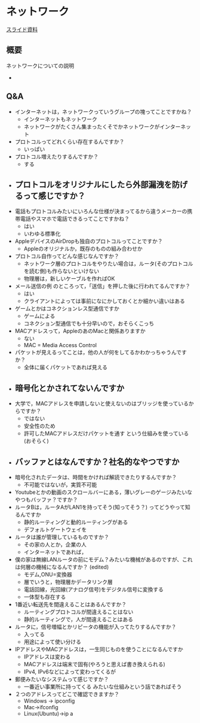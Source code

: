 # ネットワーク

[スライド資料](../pdf/network.pdf )

## 概要
ネットワークについての説明

- 

## Q&A
- インターネットは，ネットワークっていうグループの塊ってことですかね？
  - インターネットもネットワーク
  - ネットワークがたくさん集まったくそでかネットワークがインターネット
- プロトコルってどれくらい存在するんですか？
  - いっぱい
- プロトコル増えたりするんですか？
  - する
- プロトコルをオリジナルにしたら外部漏洩を防げるって感じですか？
  -
- 電話もプロトコルみたいにいろんな仕様が決まってるから違うメーカーの携帯電話やスマホで電話できるってことですかね？
  - はい
  - いわゆる標準化
- AppleデバイスのAirDropも独自のプロトコルってことですか？
  - Appleのオリジナルか，既存のものの組み合わせか
- プロトコル自作ってどんな感じなんですか？
  - ネットワーク層のプロトコルをやりたい場合は，ルータ(そのプロトコルを読む側)も作らないといけない
  - 物理層は，新しいケーブルを作ればOK
- メール送信の例 のところって，「送信」を押した後に行われてるんですか？
  - はい
  - クライアントによっては事前になにかしておくとか細かい違いはある
- ゲームとかはコネクションレス型通信ですか
  - ゲームによる
  - コネクション型通信でも十分早いので，おそらくこっち
- MACアドレスって，AppleのあのMacと関係ありますか
  - ない
  - MAC = Media Access Control
- パケットが見えるってことは，他の人が何をしてるかわかっちゃうんですか？
  - 全体に届くパケットであれば見える
- 暗号化とかされてないんですか
  -
- 大学で，MACアドレスを申請しないと使えないのはブリッジを使っているからですか？
  - ではない
  - 安全性のため
  - 許可したMACアドレスだけパケットを通す という仕組みを使っている(おそらく)
- バッファとはなんですか？社名的なやつですか
  -
- 暗号化されたデータは、時間をかければ解読できたりするんですか？
  - 不可能ではないが，実質不可能
- Youtubeとかの動画のスクロールバーにある，薄いグレーのゲージみたいなやつもバッファ？ですか？
- ルータBは，ルータAがLAN1を持ってそう(知ってそう？) ってどうやって知るんですか
  - 静的ルーティングと動的ルーティングがある
  - デフォルトゲートウェイを
- ルータは誰が管理しているものですか？
  - その家の人とか，企業の人
  - インターネットであれば，
- 僕の家は無線LANルータの前にモデム？みたいな機械があるのですが、これは何層の機械になるんですか？ (edited)
  - モデム,ONU=変換器
  - 層でいうと，物理層かデータリンク層
  - 電話回線，光回線(アナログ信号)をデジタル信号に変換する
  - 一体型も存在する
- 1番近い転送先を間違えることはあるんですか？
  - ルーティングプロトコルが間違えることはない
  - 静的ルーティングで，人が間違えることはある
- ルータに，信号増幅とかリピータの機能が入ってたりするんですか？
  - 入ってる
  - 用途によって使い分ける
- IPアドレスやMACアドレスは，一生同じものを使うことになるんですか
  - IPアドレスは変わる
  - MACアドレスは端末で固有(やろうと思えば書き換えられる)
  - IPv4, IPv6などによって変わってくるが
- 郵便みたいなシステムって感じですか？
  - 一番近い事業所に持ってくる みたいな仕組みという話であればそう
- ２つのアドレスってどこで確認できますか？
  - Windows → ipconfig
  - Mac→ifconfig
  - Linux(Ubuntu)→ip a
